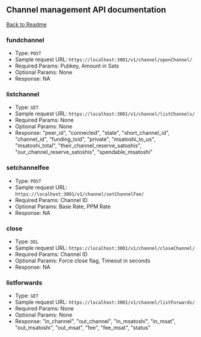 ## Channel management API documentation
[Back to Readme](../README.md)

### fundchannel
- Type: `POST`
- Sample request URL: `https://localhost:3001/v1/channel/openChannel/`
- Required Params: Pubkey, Amount in Sats
- Optional Params: None
- Response: NA

### listchannel
- Type: `GET`
- Sample request URL: `https://localhost:3001/v1/channel/listChannels/`
- Required Params: None
- Optional Params: None
- Response:
"peer_id", "connected", "state", "short_channel_id", "channel_id", "funding_txid", "private", "msatoshi_to_us", "msatoshi_total", "their_channel_reserve_satoshis", "our_channel_reserve_satoshis", "spendable_msatoshi"

### setchannelfee
- Type: `POST`
- Sample request URL: `https://localhost:3001/v1/channel/setChannelFee/`
- Required Params: Channel ID
- Optional Params: Base Rate, PPM Rate
- Response: NA

### close
- Type: `DEL`
- Sample request URL: `https://localhost:3001/v1/channel/closeChannel/`
- Required Params: Channel ID
- Optional Params: Force close flag, Timeout in seconds
- Response: NA

### listforwards
- Type: `GET`
- Sample request URL: `https://localhost:3001/v1/channel/listForwards/`
- Required Params: None
- Optional Params: None
- Response:
"in_channel", "out_channel", "in_msatoshi", "in_msat", "out_msatoshi", "out_msat", "fee", "fee_msat", "status"